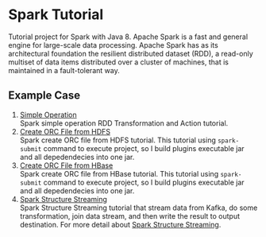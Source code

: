 # Spark Tutorial
Tutorial project for Spark with Java 8. Apache Spark is a fast and general engine for large-scale data processing. Apache Spark has as its architectural foundation the resilient distributed dataset (RDD), a read-only multiset of data items distributed over a cluster of machines, that is maintained in a fault-tolerant way.

## Example Case
1. [Simple Operation](https://github.com/davidch93/spark-tutorial/tree/master/spark-simple-operation#simple-operation)<br/>
   Spark simple operation RDD Transformation and Action tutorial.
2. [Create ORC File from HDFS](https://github.com/davidch93/spark-tutorial/tree/master/spark-create-orc-from-hdfs#create-orc-file-from-hdfs)<br/>
   Spark create ORC file from HDFS tutorial. This tutorial using `spark-submit` command to execute project, so I build plugins executable jar and all depedendecies into one jar.
3. [Create ORC File from HBase](https://github.com/davidch93/spark-tutorial/tree/master/spark-create-orc-from-hbase#create-orc-file-from-hbase)<br/>
   Spark create ORC file from HBase tutorial. This tutorial using `spark-submit` command to execute project, so I build plugins executable jar and all depedendecies into one jar.
4. [Spark Structure Streaming](https://github.com/davidch93/spark-tutorial/tree/master/spark-structure-streaming#spark-structure-streaming)<br/>
   Spark Structure Streaming tutorial that stream data from Kafka, do some transformation, join data stream, and then write the result to output destination. For more detail about [Spark Structure Streaming](https://spark.apache.org/docs/latest/structured-streaming-programming-guide.html).
